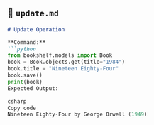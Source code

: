 ## 📄 `update.md`
```markdown
# Update Operation

**Command:**
```python
from bookshelf.models import Book
book = Book.objects.get(title="1984")
book.title = "Nineteen Eighty-Four"
book.save()
print(book)
Expected Output:

csharp
Copy code
Nineteen Eighty-Four by George Orwell (1949)